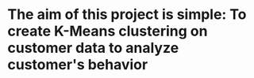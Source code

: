 <h1>The aim of this project is simple: To create K-Means clustering on customer data to analyze customer's behavior</h1>
